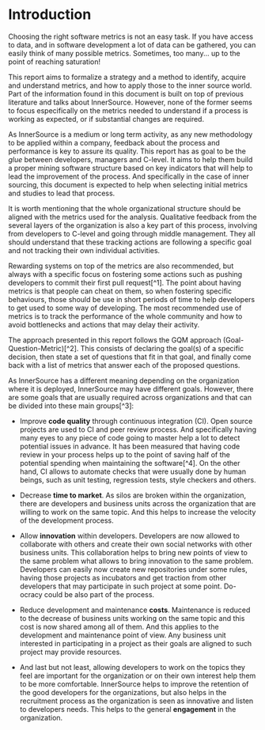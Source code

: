 Introduction
============

Choosing the right software metrics is not an easy task. If you have
access to data, and in software development a lot of data can be
gathered, you can easily think of many possible metrics. Sometimes, too
many... up to the point of reaching saturation!

This report aims to formalize a strategy and a method to identify,
acquire and understand metrics, and how to apply those to the inner
source world. Part of the information found in this document is built on
top of previous literature and talks about InnerSource. However, none
of the former seems to focus especifically on the metrics needed to
understand if a process is working as expected, or if substantial
changes are required.

As InnerSource is a medium or long term activity, as any new
methodology to be applied within a company, feedback about the process
and performance is key to assure its quality. This report has as goal to
be the *glue* between developers, managers and C-level. It aims to help
them build a proper mining software structure based on key indicators
that will help to lead the improvement of the process. And specifically
in the case of inner sourcing, this document is expected to help when
selecting initial metrics and studies to lead that process.

It is worth mentioning that the whole organizational structure should be
aligned with the metrics used for the analysis. Qualitative feedback
from the several layers of the organization is also a key part of this
process, involving from developers to C-level and going through middle
management. They all should understand that these tracking actions are
following a specific goal and not tracking their own individual
activities.

Rewarding systems on top of the metrics are also recommended, but always
with a specific focus on fostering some actions such as pushing
developers to commit their first pull request[^1]. The point about
having metrics is that people can cheat on them, so when fostering
specific behaviours, those should be use in short periods of time to
help developers to get used to some way of developing. The most
recommended use of metrics is to track the performance of the whole
community and how to avoid bottlenecks and actions that may delay their
activity.

The approach presented in this report follows the GQM approach
(Goal-Question-Metric)[^2]. This consists of declaring the goal(s) of a
specific decision, then state a set of questions that fit in that goal,
and finally come back with a list of metrics that answer each of the
proposed questions.

As InnerSource has a different meaning depending on the organization
where it is deployed, InnerSource may have different goals. However,
there are some goals that are usually required across organizations and
that can be divided into these main groups[^3]:

-   Improve **code quality** through continuous integration (CI). Open
    source projects are used to CI and peer review process. And
    specifically having many eyes to any piece of code going to master
    help a lot to detect potential issues in advance. It has been
    measured that having code review in your process helps up to the
    point of saving half of the potential spending when maintaining the
    software[^4]. On the other hand, CI allows to automate checks that
    were usually done by human beings, such as unit testing, regression
    tests, style checkers and others.

-   Decrease **time to market**. As silos are broken within the
    organization, there are developers and business units across the
    organization that are willing to work on the same topic. And this
    helps to increase the velocity of the development process.

-   Allow **innovation** within developers. Developers are now allowed
    to collaborate with others and create their own social networks with
    other business units. This collaboration helps to bring new points
    of view to the same problem what allows to bring innovation to the
    same problem. Developers can easily now create new repositories
    under some rules, having those projects as incubators and get
    traction from other developers that may participate in such project
    at some point. Do-ocracy could be also part of the process.

-   Reduce development and maintenance **costs**. Maintenance is reduced
    to the decrease of business units working on the same topic and this
    cost is now shared among all of them. And this applies to the
    development and maintenance point of view. Any business unit
    interested in participating in a project as their goals are aligned
    to such project may provide resources.

-   And last but not least, allowing developers to work on the topics
    they feel are important for the organization or on their own
    interest help them to be more comfortable. InnerSource helps to
    improve the retention of the good developers for the organizations,
    but also helps in the recruitment process as the organization is
    seen as innovative and listen to developers needs. This helps to the
    general **engagement** in the organization.
